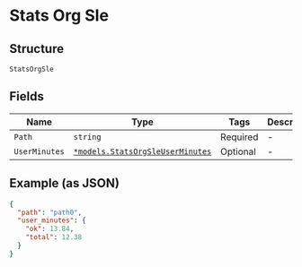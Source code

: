 
# Stats Org Sle

## Structure

`StatsOrgSle`

## Fields

| Name | Type | Tags | Description |
|  --- | --- | --- | --- |
| `Path` | `string` | Required | - |
| `UserMinutes` | [`*models.StatsOrgSleUserMinutes`](../../doc/models/stats-org-sle-user-minutes.md) | Optional | - |

## Example (as JSON)

```json
{
  "path": "path0",
  "user_minutes": {
    "ok": 13.84,
    "total": 12.38
  }
}
```

